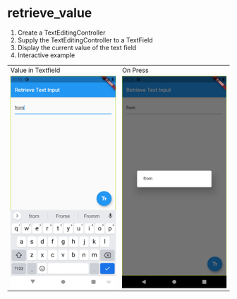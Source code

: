 # retrieve_value

1. Create a TextEditingController
2. Supply the TextEditingController to a TextField
3. Display the current value of the text field
4.  Interactive example


<table>
  <tr>
    <td>Value in Textfield</td>
     <td>On Press</td>
  </tr>
  <tr>
    <td><img src="Screenshot_1625768115.png" width=270 height=480></td>
    <td><img src="Screenshot_1625768124.png" width=270 height=480></td>
  </tr>
 </table>